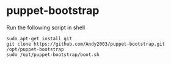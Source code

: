 puppet-bootstrap
================
Run the following script in shell

	sudo apt-get install git
	git clone https://github.com/Andy2003/puppet-bootstrap.git /opt/puppet-bootstrap
	sudo /opt/puppet-bootstrap/boot.sh	

